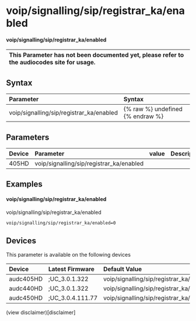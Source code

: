 ﻿---
description: voip/signalling/sip/registrar_ka/enabled
search: false
---

# voip/signalling/sip/registrar_ka/enabled

#### voip/signalling/sip/registrar_ka/enabled


| This Parameter has not been documented yet, please refer to the audiocodes site for usage.  |
| :--- |

## Syntax
| Parameter | Syntax |
| :--- | :--- |
|voip/signalling/sip/registrar_ka/enabled | {% raw %} undefined {% endraw %} |

## Parameters
|Device|Parameter|value|Description|
|:---|:---|:---|:---|
| 405HD | voip/signalling/sip/registrar_ka/enabled |  |  |

## Examples
#### voip/signalling/sip/registrar_ka/enabled

voip/signalling/sip/registrar_ka/enabled

```
voip/signalling/sip/registrar_ka/enabled=0
```

## Devices
This parameter is available on the following devices

| Device | Latest Firmware | Default Value |
|:---|:---|:---|
| audc405HD | ;UC_3.0.1.322 | voip/signalling/sip/registrar_ka/enabled=0 
| audc440HD | ;UC_3.0.1.322 | voip/signalling/sip/registrar_ka/enabled=0 
| audc450HD | ;UC_3.0.4.111.77 | voip/signalling/sip/registrar_ka/enabled=0 

(view disclaimer)[disclaimer]
